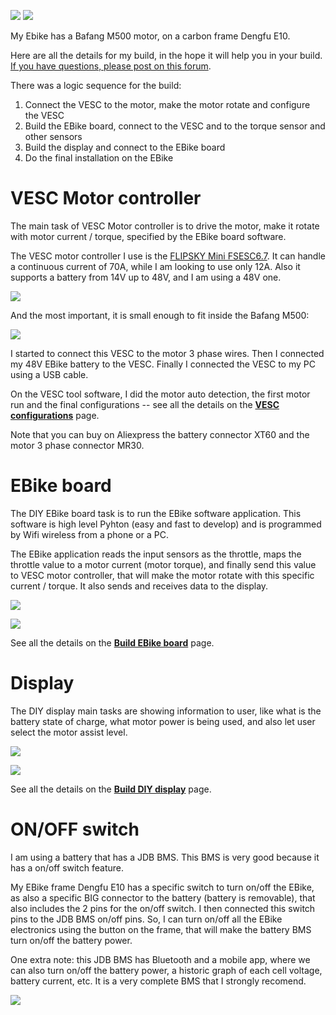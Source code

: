 [![](ebike-2.jpg)](ebike-2.jpg) [![](ebike-1.jpg)](ebike-1.jpg)

My Ebike has a Bafang M500 motor, on a carbon frame Dengfu E10.

Here are all the details for my build, in the hope it will help you in your build. [If you have questions, please post on this forum](https://endless-sphere.com/forums/viewtopic.php?f=28&t=100777&start=1650).

There was a logic sequence for the build:
1. Connect the VESC to the motor, make the motor rotate and configure the VESC
2. Build the EBike board, connect to the VESC and to the torque sensor and other sensors
3. Build the display and connect to the EBike board
4. Do the final installation on the EBike

# VESC Motor controller

The main task of VESC Motor controller is to drive the motor, make it rotate with motor current / torque, specified by the EBike board software.

The VESC motor controller I use is the [FLIPSKY Mini FSESC6.7](https://flipsky.net/products/flipsky-mini-fsesc6-7-pro-70a-base-on-vesc6-6-with-aluminum-anodized-heat-sink). It can handle a continuous current of 70A, while I am looking to use only 12A. Also it supports a battery from 14V up to 48V, and I am using a 48V one.

![](FLIPSKY_Mini_FSESC6.7-1.png)

And the most important, it is small enough to fit inside the Bafang M500:

![](FLIPSKY_Mini_FSESC6.7-2.png)

I started to connect this VESC to the motor 3 phase wires. Then I connected my 48V EBike battery to the VESC. Finally I connected the VESC to my PC using a USB cable.

On the VESC tool software, I did the motor auto detection, the first motor run and the final configurations -- see all the details on the [**VESC configurations**](VESC_configurations/VESC_configurations.md) page.

Note that you can buy on Aliexpress the battery connector XT60 and the motor 3 phase connector MR30.

# EBike board

The DIY EBike board task is to run the EBike software application. This software is high level Pyhton (easy and fast to develop) and is programmed by Wifi wireless from a phone or a PC.

The EBike application reads the input sensors as the throttle, maps the throttle value to a motor current (motor torque), and finally send this value to VESC motor controller, that will make the motor rotate with this specific current / torque.
It also sends and receives data to the display.

[![](build_EBike_board/EBike_board-6.jpg)](build_EBike_board/build_EBike_board.md)

[![](build_EBike_board/EBike_board-7.jpg)](build_EBike_board/build_EBike_board.md)

See all the details on the [**Build EBike board**](build_EBike_board/build_EBike_board.md) page.

# Display

The DIY display main tasks are showing information to user, like what is the battery state of charge, what motor power is being used, and also let user select the motor assist level.

[![](build_display/display-1.jpg)](build_display/build_display.md)

[![](build_display/02.png)](build_display/build_display.md)

See all the details on the [**Build DIY display**](build_display/build_display.md) page.

# ON/OFF switch

I am using a battery that has a JDB BMS. This BMS is very good because it has a on/off switch feature.<break>

My EBike frame Dengfu E10 has a specific switch to turn on/off the EBike, as also a specific BIG connector to the battery (battery is removable), that also includes the 2 pins for the on/off switch. I then connected this switch pins to the JDB BMS on/off pins. So, I can turn on/off all the EBike electronics using the button on the frame, that will make the battery BMS turn on/off the battery power.

One extra note: this JDB BMS has Bluetooth and a mobile app, where we can also turn on/off the battery power, a historic graph of each cell voltage, battery current, etc. It is a very complete BMS that I strongly recomend.

![](jdb_bms.png)
